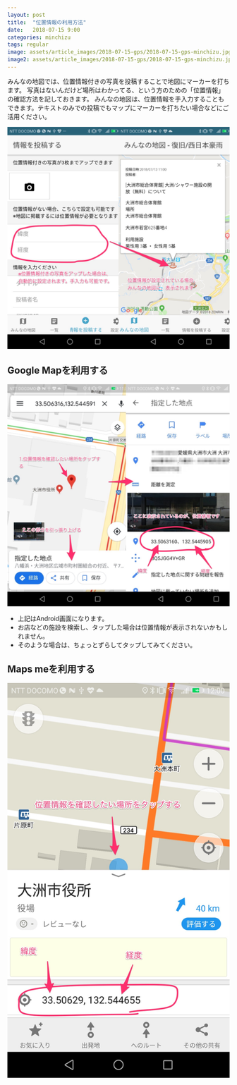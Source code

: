 ```yaml
---
layout: post
title:  "位置情報の利用方法"
date:   2018-07-15 9:00
categories: minchizu
tags: regular
image: assets/article_images/2018-07-15-gps/2018-07-15-gps-minchizu.jpg
image2: assets/article_images/2018-07-15-gps/2018-07-15-gps-minchizu.jpg
---
```

みんなの地図では、位置情報付きの写真を投稿することで地図にマーカーを打ちます。
写真はないんだけど場所はわかってる、という方のための「位置情報」の確認方法を記しておきます。
みんなの地図は、位置情報を手入力することもできます。テキストのみでの投稿でもマップにマーカーを打ちたい場合などにご活用ください。

<img src="assets/article_images/2018-07-15-gps/2018-07-15-gps-minchizu.jpg"/>

## Google Mapを利用する
<img src="assets/article_images/2018-07-15-gps/2018-07-15-gps_google_map_android.jpg"/>

- 上記はAndroid画面になります。
- お店などの施設を検索し、タップした場合は位置情報が表示されないかもしれません。
- そのような場合は、ちょっとずらしてタップしてみてください。

## Maps meを利用する
<img src="assets/article_images/2018-07-15-gps/2018-07-15-gps_mapsme_android.jpg"/>
